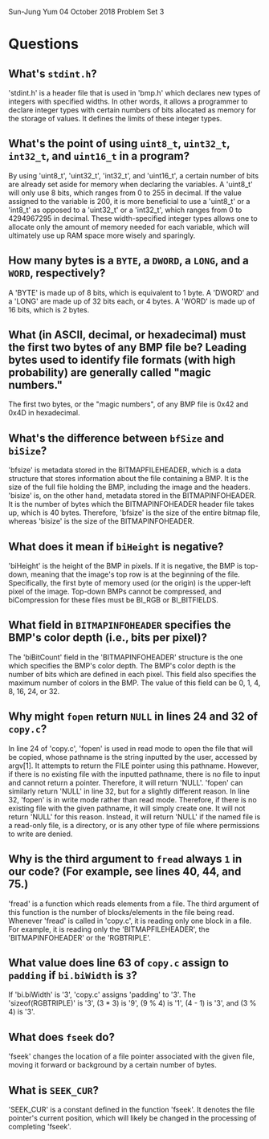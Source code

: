 Sun-Jung Yum
04 October 2018
Problem Set 3

# Questions

## What's `stdint.h`?

'stdint.h' is a header file that is used in 'bmp.h' which declares new types of integers with specified widths. In other words, it allows a programmer to declare integer types with certain numbers of bits allocated as memory for the storage of values. It defines the limits of these integer types.

## What's the point of using `uint8_t`, `uint32_t`, `int32_t`, and `uint16_t` in a program?

By using 'uint8_t', 'uint32_t', 'int32_t', and 'uint16_t', a certain number of bits are already set aside for memory when declaring the variables. A 'uint8_t' will only use 8 bits, which ranges from 0 to 255 in decimal. If the value assigned to the variable is 200, it is more beneficial to use a 'uint8_t' or a 'int8_t' as opposed to a 'uint32_t' or a 'int32_t', which ranges from 0 to 4294967295 in decimal. These width-specified integer types allows one to allocate only the amount of memory needed for each variable, which will ultimately use up RAM space more wisely and sparingly.

## How many bytes is a `BYTE`, a `DWORD`, a `LONG`, and a `WORD`, respectively?

A 'BYTE' is made up of 8 bits, which is equivalent to 1 byte. A 'DWORD' and a 'LONG' are made up of 32 bits each, or 4 bytes. A 'WORD' is made up of 16 bits, which is 2 bytes.

## What (in ASCII, decimal, or hexadecimal) must the first two bytes of any BMP file be? Leading bytes used to identify file formats (with high probability) are generally called "magic numbers."

The first two bytes, or the "magic numbers", of any BMP file is 0x42 and 0x4D in hexadecimal.

## What's the difference between `bfSize` and `biSize`?

'bfsize' is metadata stored in the BITMAPFILEHEADER, which is a data structure that stores information about the file containing a BMP. It is the size of the full file holding the BMP, including the image and the headers. 'bisize' is, on the other hand, metadata stored in the BITMAPINFOHEADER. It is the number of bytes which the BITMAPINFOHEADER header file takes up, which is 40 bytes. Therefore, 'bfsize' is the size of the entire bitmap file, whereas 'bisize' is the size of the BITMAPINFOHEADER.

## What does it mean if `biHeight` is negative?

'biHeight' is the height of the BMP in pixels. If it is negative, the BMP is top-down, meaning that the image's top row is at the beginning of the file. Specifically, the first byte of memory used (or the origin) is the upper-left pixel of the image. Top-down BMPs cannot be compressed, and biCompression for these files must be BI_RGB or BI_BITFIELDS.

## What field in `BITMAPINFOHEADER` specifies the BMP's color depth (i.e., bits per pixel)?

The 'biBitCount' field in the 'BITMAPINFOHEADER' structure is the one which specifies the BMP's color depth. The BMP's color depth is the number of bits which are defined in each pixel. This field also specifies the maximum number of colors in the BMP. The value of this field can be 0, 1, 4, 8, 16, 24, or 32.

## Why might `fopen` return `NULL` in lines 24 and 32 of `copy.c`?

In line 24 of 'copy.c', 'fopen' is used in read mode to open the file that will be copied, whose pathname is the string inputted by the user, accessed by argv[1]. It attempts to return the FILE pointer using this pathname. However, if there is no existing file with the inputted pathname, there is no file to input and cannot return a pointer. Therefore, it will return 'NULL'. 'fopen' can similarly return 'NULL' in line 32, but for a slightly different reason. In line 32, 'fopen' is in write mode rather than read mode. Therefore, if there is no existing file with the given pathname, it will simply create one. It will not return 'NULL' for this reason. Instead, it will return 'NULL' if the named file is a read-only file, is a directory, or is any other type of file where permissions to write are denied.

## Why is the third argument to `fread` always `1` in our code? (For example, see lines 40, 44, and 75.)

'fread' is a function which reads elements from a file. The third argument of this function is the number of blocks/elements in the file being read. Whenever 'fread' is called in 'copy.c', it is reading only one block in a file. For example, it is reading only the 'BITMAPFILEHEADER', the 'BITMAPINFOHEADER' or the 'RGBTRIPLE'.

## What value does line 63 of `copy.c` assign to `padding` if `bi.biWidth` is `3`?

If 'bi.biWidth' is '3', 'copy.c' assigns 'padding' to '3'. The 'sizeof(RGBTRIPLE)' is '3', (3 * 3) is '9', (9 % 4) is '1', (4 - 1) is '3', and (3 % 4) is '3'.

## What does `fseek` do?

'fseek' changes the location of a file pointer associated with the given file, moving it forward or background by a certain number of bytes. 

## What is `SEEK_CUR`?

'SEEK_CUR' is a constant defined in the function 'fseek'. It denotes the file pointer's current position, which will likely be changed in the processing of completing 'fseek'.
